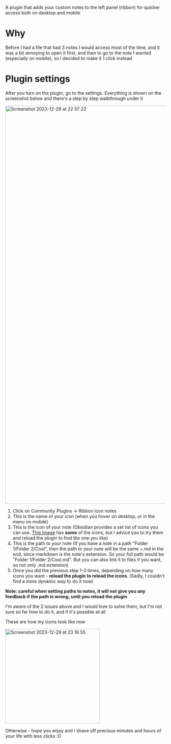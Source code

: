 A plugin that adds your custom notes to the left panel (ribbon) for quicker access both on desktop and mobile

# Why
Before I had a file that had 3 notes I would access most of the time, and it was a bit annoying to open it first, and then to go to the note I wanted (especially on mobile), so I decided to make it 1 click instead  

# Plugin settings
After you turn on the plugin, go to the settings. Everything is shown on the screenshot below and there's a step by step walkthrough under it  

<img width="1250" alt="Screenshot 2023-12-29 at 22 57 22" src="https://github.com/nazarnovak/obsidian-ribbon-icon-notes/assets/20066923/85484594-e524-4cce-b923-f1bf804cda38">

1. Click on Community Plugins -> Ribbon icon notes
2. This is the name of your icon (when you hover on desktop, or in the menu on mobile)
3. This is the icon of your note (Obsidian provides a set list of icons you can use. [This image](https://forum.obsidian.md/uploads/default/original/3X/8/b/8be3c937905f08c5e0c532228d904e6cb425ab58.png) has **some** of the icons, but I advice you to try them and reload the plugin to find the one you like)
4. This is the path to your note (If you have a note in a path "Folder 1/Folder 2/Cool", then the path to your note will be the same +.md in the end, since markdown is the note's extension. So your full path would be "Folder 1/Folder 2/Cool.md". But you can also link it to files if you want, so not only .md extension)
5. Once you did the previous step 1-3 times, depending on how many icons you want - **reload the plugin to reload the icons**. (Sadly, I couldn't find a more dynamic way to do it now)

**Note: careful when setting paths to notes, it will not give you any feedback if the path is wrong, until you reload the plugin**

I'm aware of the 2 issues above and I would love to solve them, but I'm not sure so far how to do it, and if it's possible at all  

These are how my icons look like now  

<img width="297" alt="Screenshot 2023-12-29 at 23 16 55" src="https://github.com/nazarnovak/obsidian-ribbon-icon-notes/assets/20066923/75d58f77-49d0-40b5-88a4-191dd78000d0">

Otherwise - hope you enjoy and I shave off precious minutes and hours of your life with less clicks :D 
